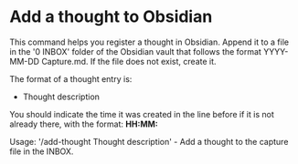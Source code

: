 # Add a thought to Obsidian
This command helps you register a thought in Obsidian. Append it to a file in the '0 INBOX' folder of the Obsidian vault that follows
the format YYYY-MM-DD Capture.md. If the file does not exist, create it.

The format of a thought entry is:
- Thought description

You should indicate the time it was created in the line before if it is not 
already there, with the format:
**HH:MM:**

Usage:
'/add-thought Thought description' - Add a thought to the capture file in the INBOX.
